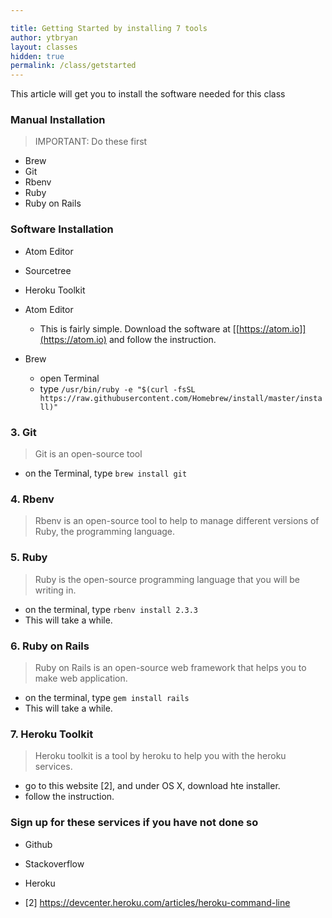 ```yaml
---

title: Getting Started by installing 7 tools
author: ytbryan
layout: classes
hidden: true
permalink: /class/getstarted
---
```


This article will get you to install the software needed for this class

### Manual Installation
> IMPORTANT: Do these first

- Brew
- Git
- Rbenv
- Ruby
- Ruby on Rails

### Software Installation

- Atom Editor
- Sourcetree
- Heroku Toolkit

- Atom Editor
  - This is fairly simple. Download the software at [[https://atom.io]](https://atom.io) and follow the instruction.
- Brew
  - open Terminal
  - type
  `/usr/bin/ruby -e "$(curl -fsSL https://raw.githubusercontent.com/Homebrew/install/master/install)"`

### 3. Git

> Git is an open-source tool  

- on the Terminal, type `brew install git`


### 4. Rbenv

> Rbenv is an open-source tool to help to manage different versions of Ruby, the programming language.

### 5. Ruby

> Ruby is the open-source programming language that you will be writing in.

- on the terminal, type `rbenv install 2.3.3`
- This will take a while.

### 6. Ruby on Rails

> Ruby on Rails is an open-source web framework that helps you to make web application.  

- on the terminal, type `gem install rails`
- This will take a while.

### 7. Heroku Toolkit

> Heroku toolkit is a tool by heroku to help you with the heroku services.

- go to this website [2], and under OS X, download hte installer.
- follow the instruction.

### Sign up for these services if you have not done so

- Github
- Stackoverflow
- Heroku




- [2] https://devcenter.heroku.com/articles/heroku-command-line
